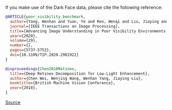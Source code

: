 If you make use of the Dark Face data, please cite the following reference:

``` bibtex
@ARTICLE{poor_visibility_benchmark,
  author={Yang, Wenhan and Yuan, Ye and Ren, Wenqi and Liu, Jiaying and Scheirer, Walter J. and Wang, Zhangyang and Zhang, and et al.},
  journal={IEEE Transactions on Image Processing}, 
  title={Advancing Image Understanding in Poor Visibility Environments: A Collective Benchmark Study}, 
  year={2020},
  volume={29},
  number={},
  pages={5737-5752},
  doi={10.1109/TIP.2020.2981922}
}

@inproceedings{Chen2018Retinex,
  title={Deep Retinex Decomposition for Low-Light Enhancement},
  author={Chen Wei, Wenjing Wang, Wenhan Yang, Jiaying Liu},
  booktitle={British Machine Vision Conference},
  year={2018},
}
```

[Source](https://flyywh.github.io/CVPRW2019LowLight/)